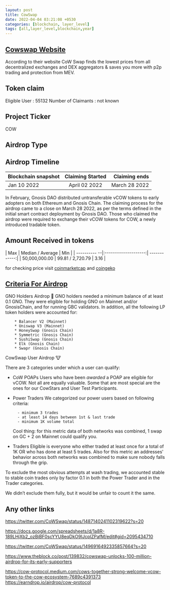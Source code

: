 ```yaml
---
layout: post
title: CowSwap
date: 2022-04-04 03:21:08 +0530
categories: [blockchain, layer_level]
tags: [all,layer_level,blockchain,year] 
---
```



## [Cowswap Website](https://swap.cow.fi/)

According to their website CoW Swap finds the lowest prices from all decentralized exchanges and DEX aggregators & saves you more with p2p trading and protection from MEV.

## Token claim

Eligible User : 55132
Number of Claimants : not known

## Project Ticker

COW

## Airdrop Type

## Airdrop Timeline

| Blockchain snapshot     | Claiming Started           | Claiming ends    |
| ----------------------- |:--------------------------:| ----------------:|
|       Jan 10 2022       |   April 02 2022            |  March 28 2022   |

In February, Gnosis DAO distributed untransferable vCOW tokens to early adopters on both Ethereum and Gnosis Chain. The claiming process for the airdrop came to a close on March 28 2022, as per the terms defined in the initial smart contract deployment by Gnosis DAO. Those who claimed the airdrop were required to exchange their vCOW tokens for COW, a newly introduced tradable token.

## Amount Received in tokens  

|  Max          |    Median / Average  |       Min    |
|  ---------- --|:--------------------:| ------------:|
| 50,000,000.00 |    99.81 / 2,720.79  |      3.16    |

for checking price visit [coinmarketcap](https://coinmarketcap.com/currencies/cow-protocol/) and [coingeko](https://www.coingecko.com/en/coins/cow-protocol)

## [Criteria For Airdrop](https://twitter.com/CoWSwap/status/1487140241102319622?s=20)

GNO Holders Airdrop 🦉
    GNO holders needed a minimum balance of at least 0.1 GNO. They were eligible for holding GNO on Mainnet and/or GnosisChain, and for running GBC validators. In addition, all the following LP token holders were accounted for:

        * Balancer V2 (Mainnet)
        * Uniswap V3 (Mainnet)
        * HoneySwap (Gnosis Chain)
        * Symmetric (Gnosis Chain)
        * SushiSwap (Gnosis Chain)
        * Elk (Gnosis Chain)
        * Swapr (Gnosis Chain)

CowSwap User Airdrop 🐮

There are 3 categories under which a user can qualify:

- CoW POAPs
    Users who have been *awarded* a POAP are eligible for vCOW. Not all are equally valuable. Some that are most special are the ones for our CowStars and User Test Participants.

- Power Traders
    We categorized our power users based on following criteria:

        - minimum 3 trades
        - at least 14 days between 1st & last trade
        - minimum 1K volume total

    Cool thing: for this metric data of both networks was combined, 1 swap on GC + 2 on Mainnet could qualify you.

- Traders
    Eligible is everyone who either traded at least once for a total of 1K OR who has done at least 5 trades. Also for this metric an addresses' behavior across both networks was combined to make sure nobody falls through the grip.

To exclude the most obvious attempts at wash trading, we accounted stable to stable coin trades only by factor 0.1 in both the Power Trader and in the Trader categories.

We didn’t exclude them fully, but it would be unfair to count it the same.

## Any other links

<https://twitter.com/CoWSwap/status/1487140241102319622?s=20>

<https://docs.google.com/spreadsheets/d/1a8R-189LHjXb2_ozBiBF0scYYU8eqDkO9IJcplZPafM/edit#gid=2095434710>

<https://twitter.com/CoWSwap/status/1496916492335857664?s=20>

<https://www.theblock.co/post/139832/cowswap-unlocks-100-million-airdrop-for-its-early-supporters>

<https://cow-protocol.medium.com/cows-together-strong-welcome-vcow-token-to-the-cow-ecosystem-7689c4391373>
<https://earndrop.io/airdrop/cow-protocol>
